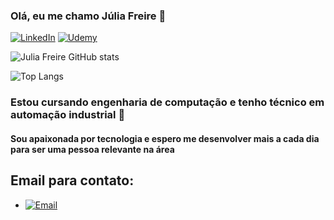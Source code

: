 ### Olá, eu me chamo Júlia Freire 👋

[![LinkedIn](https://img.shields.io/badge/LinkedIn-0077B5?style=for-the-badge&logo=linkedin&logoColor=white)](www.linkedin.com/in/júlia-freire-de-souza-0693b3204)
[![Udemy](https://img.shields.io/badge/Udemy-EC5252?style=for-the-badge&logo=Udemy&logoColor=white)](https://www.udemy.com/user/julia-freire-de-souza-2/)

![Julia Freire GitHub stats](https://github-readme-stats.vercel.app/api?username=Juuhfr&show_icons=true&theme=ocean_dark)

![Top Langs](https://github-readme-stats.vercel.app/api/top-langs/?username=Juuhfr&size_weight=0.5&count_weight=0.5)

### Estou cursando engenharia de computação e tenho técnico em automação industrial 📝

#### Sou apaixonada por tecnologia e espero me desenvolver mais a cada dia para ser uma pessoa relevante na área

## Email para contato:
- [![Email](https://img.shields.io/badge/Gmail-D14836?style=for-the-badge&logo=gmail&logoColor=white)](juliafrsouzaa@gmail.com)
